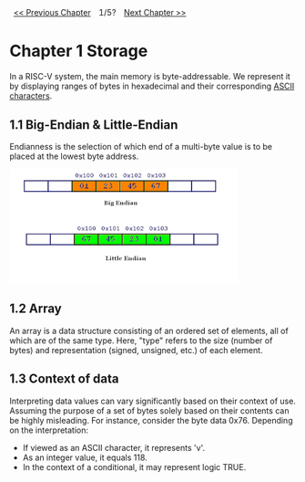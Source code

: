 <table>
    <thead>
        <td>
            <a href="./00. Introduction.md"><< Previous Chapter</a>
        </td>
        <td>
            1/5?
        </td>
        <td>
            <a href="./02. Assembly.md">Next Chapter >></a>
        </td>
    </thead>
</table>

<h1>
  <span>Chapter 1</span>
  <span>Storage</span>
</h1>

In a RISC-V system, the main memory is byte-addressable. We represent it by displaying ranges of bytes in hexadecimal and their corresponding <a href="./XX. Others.md">ASCII characters</a>.

## 1.1 Big-Endian & Little-Endian
Endianness is the selection of which end of a multi-byte value is to be placed at the lowest byte address.

<img src="./Imgs/lb.GIF">

## 1.2 Array
An array is a data structure consisting of an ordered set of elements, all of which are of the same type. Here, "type" refers to the size (number of bytes) and representation (signed, unsigned, etc.) of each element.
## 1.3 Context of data
Interpreting data values can vary significantly based on their context of use. Assuming the purpose of a set of bytes solely based on their contents can be highly misleading. For instance, consider the byte data 0x76. Depending on the interpretation:
- If viewed as an ASCII character, it represents 'v'.
- As an integer value, it equals 118.
- In the context of a conditional, it may represent logic TRUE.